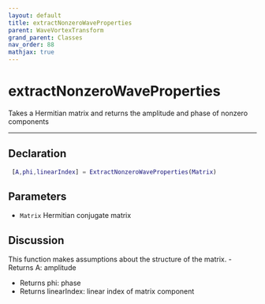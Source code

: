```yaml
---
layout: default
title: extractNonzeroWaveProperties
parent: WaveVortexTransform
grand_parent: Classes
nav_order: 88
mathjax: true
---
```


#  extractNonzeroWaveProperties

Takes a Hermitian matrix and returns the amplitude and phase of nonzero components


---

## Declaration
```matlab
 [A,phi,linearIndex] = ExtractNonzeroWaveProperties(Matrix)
```
## Parameters
+ `Matrix`  Hermitian conjugate matrix

## Discussion

  This function makes assumptions about the structure of the matrix.
        - Returns A: amplitude
  - Returns phi: phase
  - Returns linearIndex: linear index of matrix component
